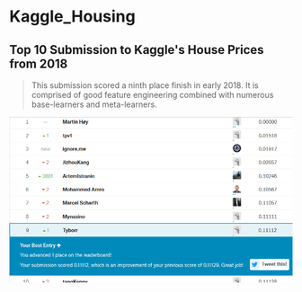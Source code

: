 # Kaggle_Housing
## Top 10 Submission to Kaggle's House Prices from 2018
> This submission scored a ninth place finish in early 2018. 
> It is comprised of good feature engineering combined with numerous base-learners and meta-learners.

![top 10](https://github.com/tyborra/Kaggle_Housing/blob/master/number_9.PNG)
